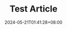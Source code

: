 ---
title: "Test Article"
description: ""
date: 2024-05-21T01:41:28+08:00
cascade:
  showEdit: false
  showSummary: false
  hideFeatureImage: false
draft: false
---